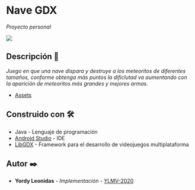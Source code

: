 # Nave GDX

_Proyecto personal_

 <img src="https://github.com/YLMV-2020/Juego-de-las-naves-LibGDX/blob/master/screenshot/juego_naves.png">
 
 ## Descripción 🚀

_Juego en que una nave dispara y destruye a los meteoritos de diferentes tamaños, conforme obtenga más puntos la dificlutad va aumentando con la aparición de 
meteoritos más grandes y mejores armas._

* [Assets](https://github.com/YLMV-2020/Juego-de-las-naves-LibGDX/tree/master/android/assets)

## Construido con 🛠️

* Java - Lenguaje de programación
* [Android Studio](https://developer.android.com/?hl=es-419) - IDE
* [LibGDX](https://libgdx.com) - Framework para el desarrollo de videojuegos multiplataforma

## Autor ✒️

* **Yordy Leonidas** - *Implementación* - [YLMV-2020](https://github.com/YLMV-2020)

